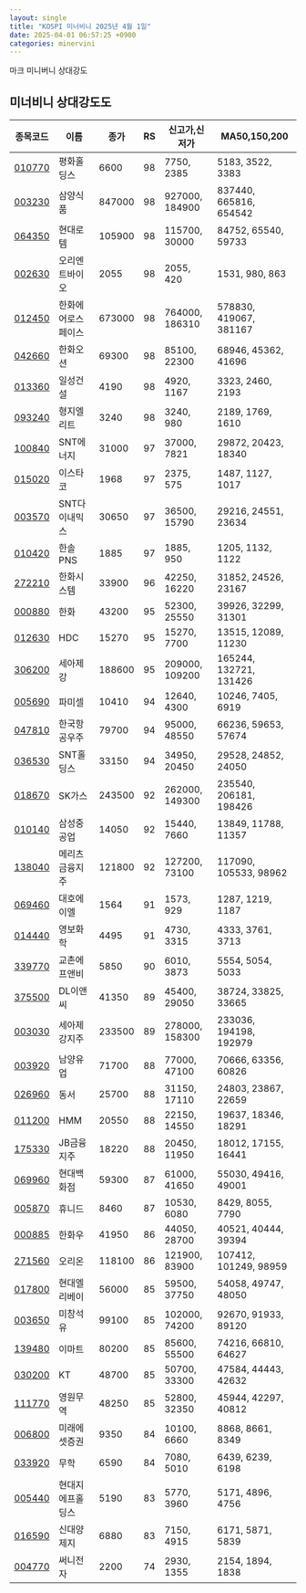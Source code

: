 ```yaml
---
layout: single
title: "KOSPI 미너비니 2025년 4월 1일"
date: 2025-04-01 06:57:25 +0900
categories: minervini
---
```

마크 미니버니 상대강도

## 미너비니 상대강도도

|종목코드|이름|종가|RS|신고가,신저가|MA50,150,200|
|------|---|---|--|---------|------------|
|[010770](https://finance.daum.net/quotes/A010770)|평화홀딩스|6600|98|7750, 2385|5183, 3522, 3383|
|[003230](https://finance.daum.net/quotes/A003230)|삼양식품|847000|98|927000, 184900|837440, 665816, 654542|
|[064350](https://finance.daum.net/quotes/A064350)|현대로템|105900|98|115700, 30000|84752, 65540, 59733|
|[002630](https://finance.daum.net/quotes/A002630)|오리엔트바이오|2055|98|2055, 420|1531, 980, 863|
|[012450](https://finance.daum.net/quotes/A012450)|한화에어로스페이스|673000|98|764000, 186310|578830, 419067, 381167|
|[042660](https://finance.daum.net/quotes/A042660)|한화오션|69300|98|85100, 22300|68946, 45362, 41696|
|[013360](https://finance.daum.net/quotes/A013360)|일성건설|4190|98|4920, 1167|3323, 2460, 2193|
|[093240](https://finance.daum.net/quotes/A093240)|형지엘리트|3240|98|3240, 980|2189, 1769, 1610|
|[100840](https://finance.daum.net/quotes/A100840)|SNT에너지|31000|97|37000, 7821|29872, 20423, 18340|
|[015020](https://finance.daum.net/quotes/A015020)|이스타코|1968|97|2375, 575|1487, 1127, 1017|
|[003570](https://finance.daum.net/quotes/A003570)|SNT다이내믹스|30650|97|36500, 15790|29216, 24551, 23634|
|[010420](https://finance.daum.net/quotes/A010420)|한솔PNS|1885|97|1885, 950|1205, 1132, 1122|
|[272210](https://finance.daum.net/quotes/A272210)|한화시스템|33900|96|42250, 16220|31852, 24526, 23167|
|[000880](https://finance.daum.net/quotes/A000880)|한화|43200|95|52300, 25550|39926, 32299, 31301|
|[012630](https://finance.daum.net/quotes/A012630)|HDC|15270|95|15270, 7700|13515, 12089, 11230|
|[306200](https://finance.daum.net/quotes/A306200)|세아제강|188600|95|209000, 109200|165244, 132721, 131426|
|[005690](https://finance.daum.net/quotes/A005690)|파미셀|10410|94|12640, 4300|10246, 7405, 6919|
|[047810](https://finance.daum.net/quotes/A047810)|한국항공우주|79700|94|95000, 48550|66236, 59653, 57674|
|[036530](https://finance.daum.net/quotes/A036530)|SNT홀딩스|33150|94|34950, 20450|29528, 24852, 24050|
|[018670](https://finance.daum.net/quotes/A018670)|SK가스|243500|92|262000, 149300|235540, 206181, 198426|
|[010140](https://finance.daum.net/quotes/A010140)|삼성중공업|14050|92|15440, 7660|13849, 11788, 11357|
|[138040](https://finance.daum.net/quotes/A138040)|메리츠금융지주|121800|92|127200, 73100|117090, 105533, 98962|
|[069460](https://finance.daum.net/quotes/A069460)|대호에이엘|1564|91|1573, 929|1287, 1219, 1187|
|[014440](https://finance.daum.net/quotes/A014440)|영보화학|4495|91|4730, 3315|4333, 3761, 3713|
|[339770](https://finance.daum.net/quotes/A339770)|교촌에프앤비|5850|90|6010, 3873|5554, 5054, 5033|
|[375500](https://finance.daum.net/quotes/A375500)|DL이앤씨|41350|89|45400, 29050|38724, 33825, 33665|
|[003030](https://finance.daum.net/quotes/A003030)|세아제강지주|233500|89|278000, 158300|233036, 194198, 192979|
|[003920](https://finance.daum.net/quotes/A003920)|남양유업|71700|88|77000, 47100|70666, 63356, 60826|
|[026960](https://finance.daum.net/quotes/A026960)|동서|25700|88|31150, 17110|24803, 23867, 22659|
|[011200](https://finance.daum.net/quotes/A011200)|HMM|20550|88|22150, 14550|19637, 18346, 18291|
|[175330](https://finance.daum.net/quotes/A175330)|JB금융지주|18220|88|20450, 11950|18012, 17155, 16441|
|[069960](https://finance.daum.net/quotes/A069960)|현대백화점|59300|87|61000, 41650|55030, 49416, 49001|
|[005870](https://finance.daum.net/quotes/A005870)|휴니드|8460|87|10530, 6080|8429, 8055, 7790|
|[000885](https://finance.daum.net/quotes/A000885)|한화우|41950|86|44050, 28700|40521, 40444, 39394|
|[271560](https://finance.daum.net/quotes/A271560)|오리온|118100|86|121900, 83900|107412, 101249, 98959|
|[017800](https://finance.daum.net/quotes/A017800)|현대엘리베이|56000|85|59500, 37750|54058, 49747, 48050|
|[003650](https://finance.daum.net/quotes/A003650)|미창석유|99100|85|102000, 74200|92670, 91933, 89120|
|[139480](https://finance.daum.net/quotes/A139480)|이마트|80200|85|85600, 55500|74216, 66810, 64627|
|[030200](https://finance.daum.net/quotes/A030200)|KT|48700|85|50700, 33300|47584, 44443, 42632|
|[111770](https://finance.daum.net/quotes/A111770)|영원무역|48250|85|52800, 32350|45944, 42297, 40812|
|[006800](https://finance.daum.net/quotes/A006800)|미래에셋증권|9350|84|10100, 6660|8868, 8661, 8349|
|[033920](https://finance.daum.net/quotes/A033920)|무학|6590|84|7080, 5010|6439, 6239, 6198|
|[005440](https://finance.daum.net/quotes/A005440)|현대지에프홀딩스|5190|83|5770, 3960|5171, 4896, 4756|
|[016590](https://finance.daum.net/quotes/A016590)|신대양제지|6880|83|7150, 4915|6171, 5871, 5839|
|[004770](https://finance.daum.net/quotes/A004770)|써니전자|2200|74|2930, 1355|2154, 1894, 1838|


